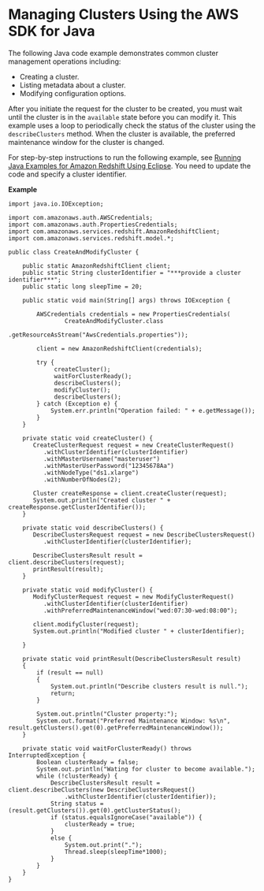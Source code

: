 # Managing Clusters Using the AWS SDK for Java<a name="managing-clusters-java"></a>

The following Java code example demonstrates common cluster management operations including:
+ Creating a cluster\.
+ Listing metadata about a cluster\.
+ Modifying configuration options\.

After you initiate the request for the cluster to be created, you must wait until the cluster is in the `available` state before you can modify it\. This example uses a loop to periodically check the status of the cluster using the `describeClusters` method\. When the cluster is available, the preferred maintenance window for the cluster is changed\.

For step\-by\-step instructions to run the following example, see [Running Java Examples for Amazon Redshift Using Eclipse](using-aws-sdk-for-java.md#setting-up-and-testing-sdk-java)\. You need to update the code and specify a cluster identifier\.

**Example**  

```
import java.io.IOException;

import com.amazonaws.auth.AWSCredentials;
import com.amazonaws.auth.PropertiesCredentials;
import com.amazonaws.services.redshift.AmazonRedshiftClient;
import com.amazonaws.services.redshift.model.*;

public class CreateAndModifyCluster {

    public static AmazonRedshiftClient client;
    public static String clusterIdentifier = "***provide a cluster identifier***";
    public static long sleepTime = 20; 
    
    public static void main(String[] args) throws IOException {

        AWSCredentials credentials = new PropertiesCredentials(
                CreateAndModifyCluster.class
                        .getResourceAsStream("AwsCredentials.properties"));
    
        client = new AmazonRedshiftClient(credentials);
        
        try {            
             createCluster();   
             waitForClusterReady();
             describeClusters();
             modifyCluster();
             describeClusters();
        } catch (Exception e) {
            System.err.println("Operation failed: " + e.getMessage());
        }
    }

    private static void createCluster() {
       CreateClusterRequest request = new CreateClusterRequest()
          .withClusterIdentifier(clusterIdentifier)
          .withMasterUsername("masteruser")
          .withMasterUserPassword("12345678Aa")
          .withNodeType("ds1.xlarge")
          .withNumberOfNodes(2);          
          
       Cluster createResponse = client.createCluster(request);
       System.out.println("Created cluster " + createResponse.getClusterIdentifier());
    }
    
    private static void describeClusters() {
       DescribeClustersRequest request = new DescribeClustersRequest()
          .withClusterIdentifier(clusterIdentifier);
          
       DescribeClustersResult result = client.describeClusters(request);
       printResult(result);
    }

    private static void modifyCluster() {
       ModifyClusterRequest request = new ModifyClusterRequest()
          .withClusterIdentifier(clusterIdentifier)
          .withPreferredMaintenanceWindow("wed:07:30-wed:08:00");
          
       client.modifyCluster(request);
       System.out.println("Modified cluster " + clusterIdentifier);
       
    }
    
    private static void printResult(DescribeClustersResult result)
    {
        if (result == null)
        {
            System.out.println("Describe clusters result is null.");
            return;
        }

        System.out.println("Cluster property:");
        System.out.format("Preferred Maintenance Window: %s\n", result.getClusters().get(0).getPreferredMaintenanceWindow());
    }
    
    private static void waitForClusterReady() throws InterruptedException {
        Boolean clusterReady = false;
        System.out.println("Wating for cluster to become available.");
        while (!clusterReady) {
            DescribeClustersResult result = client.describeClusters(new DescribeClustersRequest()
                .withClusterIdentifier(clusterIdentifier));
            String status = (result.getClusters()).get(0).getClusterStatus();
            if (status.equalsIgnoreCase("available")) {
                clusterReady = true;
            }
            else {
                System.out.print(".");
                Thread.sleep(sleepTime*1000);
            }
        }
    }
}
```